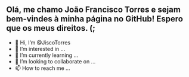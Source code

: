## Olá, me chamo João Francisco Torres e sejam bem-vindes à minha página no GitHub! Espero que os meus direitos. (;
- 👋 Hi, I’m @JiscoTorres
- 👀 I’m interested in ...
- 🌱 I’m currently learning ...
- 💞️ I’m looking to collaborate on ...
- 📫 How to reach me ...

<!---
JiscoTorres/JiscoTorres is a ✨ special ✨ repository because its `README.md` (this file) appears on your GitHub profile.
You can click the Preview link to take a look at your changes.
--->
